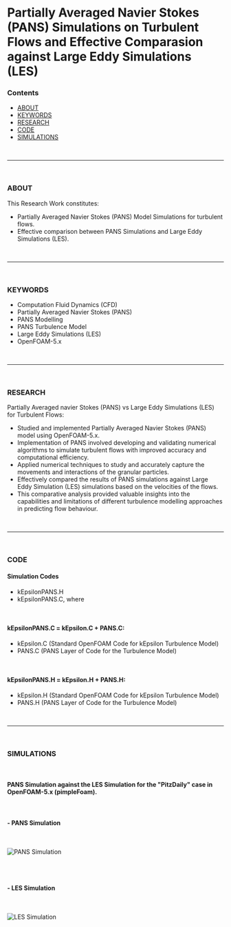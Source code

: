 # Partially Averaged Navier Stokes (PANS) Simulations on Turbulent Flows and Effective Comparasion against Large Eddy Simulations (LES)

### Contents
- [ABOUT](#about)
- [KEYWORDS](#keywords)
- [RESEARCH](#research)
- [CODE](#code)
- [SIMULATIONS](#simulations)

<br>
<hr>
<br>

### ABOUT

This Research Work constitutes:
- Partially Averaged Navier Stokes (PANS) Model Simulations for turbulent flows.
- Effective comparison between PANS Simulations and Large Eddy Simulations (LES).

<br>
<hr>
<br>

### KEYWORDS

- Computation Fluid Dynamics (CFD)
- Partially Averaged Navier Stokes (PANS)
- PANS Modelling
- PANS Turbulence Model
- Large Eddy Simulations (LES)
- OpenFOAM-5.x

<br>
<hr>
<br>

### RESEARCH

Partially Averaged navier Stokes (PANS) vs Large Eddy Simulations (LES) for Turbulent Flows:
- Studied and implemented Partially Averaged Navier Stokes (PANS) model using OpenFOAM-5.x.
- Implementation of PANS involved developing and validating numerical algorithms to simulate turbulent flows with improved accuracy and computational efficiency.
- Applied numerical techniques to study and accurately capture the movements and interactions of the granular particles.
- Effectively compared the results of PANS simulations against Large Eddy Simulation (LES) simulations based on the velocities of the flows.
- This comparative analysis provided valuable insights into the capabilities and limitations of different turbulence modelling approaches in predicting flow behaviour.

<br>
<hr>
<br>

### CODE

#### Simulation Codes
- kEpsilonPANS.H
- kEpsilonPANS.C, where

<br>

#### kEpsilonPANS.C = kEpsilon.C + PANS.C:
- kEpsilon.C (Standard OpenFOAM Code for kEpsilon Turbulence Model)
- PANS.C (PANS Layer of Code for the Turbulence Model)

<br>

#### kEpsilonPANS.H = kEpsilon.H + PANS.H:
- kEpsilon.H (Standard OpenFOAM Code for kEpsilon Turbulence Model)
- PANS.H (PANS Layer of Code for the Turbulence Model)

<br>
<hr>
<br>

### SIMULATIONS

<br>

#### PANS Simulation against the LES Simulation for the "PitzDaily" case in OpenFOAM-5.x (pimpleFoam).

<br>

#### - PANS Simulation
<br>

![PANS Simulation](https://github.com/user-attachments/assets/c17eeaf4-65ae-4dc1-945b-8019f4d270ac)

<br>
<br>

#### - LES Simulation
<br>

![LES Simulation](https://github.com/user-attachments/assets/04102345-121e-4395-8798-a27e47b5a49a)

